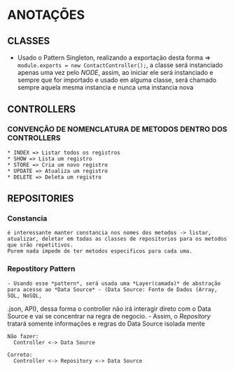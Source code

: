 # ANOTAÇÕES

## CLASSES
 - Usado o Pattern Singleton, realizando a exportação desta forma => `module.exports = new ContactController();`, a classe será instanciado apenas uma vez pelo *NODE*, assim, ao iniciar ele será instanciado e sempre que for importado e usado em alguma classe, será chamado sempre aquela mesma instancia e nunca uma instancia nova

## CONTROLLERS
  ### CONVENÇÃO DE NOMENCLATURA DE METODOS DENTRO DOS CONTROLLERS
    * INDEX => Listar todos os registros
    * SHOW => Lista um registro
    * STORE => Cria um novo registro
    * UPDATE => Atualiza um registro
    * DELETE => Deleta um registro

## REPOSITORIES
  ### Constancia
    é interessante manter constancia nos nomes dos metodos -> listar, atualizar, deletar em todas as classes de repositorios para os metodos que srão repetitivos.
    Porem nada impede de ter metodos especificos para cada uma.
  ### Repostitory Pattern
    - Usando esse *pattern*, será usada uma *Layer(camada)* de abstração para acesso ao *Data Source* - (Data Source: Fonte de Dados (Array, SQL, NoSQL,
  .json, API), dessa forma o controller não irá interagir direto com o Data Source e vai se concentrar na regra de negocio.
    - Assim, o *Repository* tratará somente informações e regras do Data Source isolada mente

    Não fazer:
      Controller <-> Data Source

    Correto:
      Controller <-> Repository <-> Data Source
